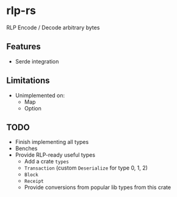 # rlp-rs

RLP Encode / Decode arbitrary bytes

## Features

- Serde integration

## Limitations

- Unimplemented on:
    - Map
    - Option

## TODO

- Finish implementing all types
- Benches
- Provide RLP-ready useful types 
    - Add a crate `types`
    - `Transaction` (custom `Deserialize` for type 0, 1, 2)
    - `Block`
    - `Receipt`
    - Provide conversions from popular lib types from this crate
